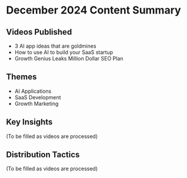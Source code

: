 # December 2024 Content Summary

## Videos Published
- 3 AI app ideas that are goldmines
- How to use AI to build your SaaS startup
- Growth Genius Leaks Million Dollar SEO Plan

## Themes
- AI Applications
- SaaS Development
- Growth Marketing

## Key Insights
(To be filled as videos are processed)

## Distribution Tactics
(To be filled as videos are processed)
